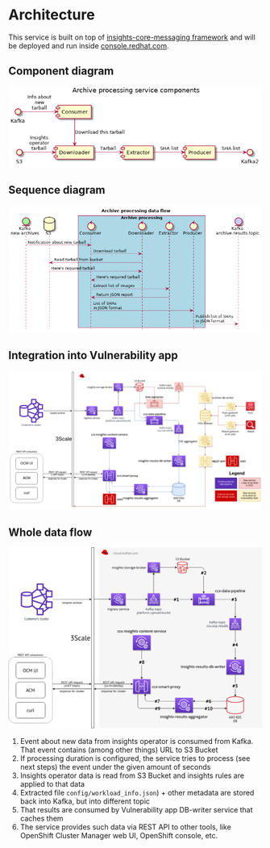 # Architecture

This service is built on top of [insights-core-messaging
framework](https://github.com/RedHatInsights/insights-core-messaging) and will
be deployed and run inside [console.redhat.com](https://console.redhat.com).

## Component diagram

![component](./component-diagram-extractor.png)

## Sequence diagram

![sequence](./sequence-diagram-extractor.png)

## Integration into Vulnerability app

![diagram](./vulnerability-app-architecture.png)

## Whole data flow

![data_flow](./customer_facing_services_architecture.png)

1. Event about new data from insights operator is consumed from Kafka. That event contains (among other things) URL to S3 Bucket
2. If processing duration is configured, the service tries to process (see next steps) the event under the given amount of seconds
3. Insights operator data is read from S3 Bucket and insights rules are applied to that data
4. Extracted file `config/workload_info.json`) + other metadata are stored back into Kafka, but into different topic
5. That results are consumed by Vulnerability app DB-writer service that caches them
6. The service provides such data via REST API to other tools, like OpenShift Cluster Manager web UI, OpenShift console, etc.

